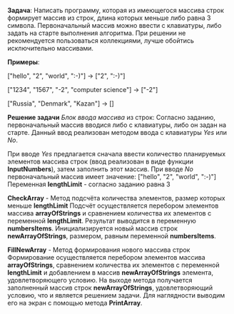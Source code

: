 **Задача**: Написать программу, которая из имеющегося массива строк формирует массив из строк, длина которых меньше либо равна 3 символа. Первоначальный массив можно ввести с клавиатуры, либо задать на старте выполнения алгоритма. При решении не рекомендуется пользоваться коллекциями, лучше обойтись исключительно массивами.

**Примеры**:

["hello", "2", "world", ":-)"] -> ["2", ":-)"]

["1234", "1567", "-2", "computer science"] -> ["-2"]

["Russia", "Denmark", "Kazan"] -> []

**Решение задачи**
_Блок ввода массива_  из строк:
Согласно заданию, первоначальный массив вводися либо с клавиатуры, либо он задан на старте. Данный ввод реализован методом ввода с клавиатуры _Yes_ или _No_.

При вводе _Yes_ предлагается сначала ввести количество планируемых элементов массива строк (ввод реализован в виде функции **InputNumbers**), затем заполнить этот массив.
При вводе _No_ первоначальный массив имеет значение: ["hello", "2", "world", ":-)"]
Переменная **lengthLimit** - согласно заданию равна 3

**CheckArray** - Метод подсчёта количества элементов, размер которых меньше **lengthLimit**
Подсчёт осуществляется перебором элементов массива **arrayOfStrings** и сравнением количества их элементов с переменной **lengthLimit**.
Результат выводится в переменную **numbersItems**.
Инициализируется новый массив строк **newArrayOfStrings**, размером, равным переменной **numbersItems**.

**FillNewArray** - Метод формирования нового массива строк
Формирование осуществляется перебором элементов массива **arrayOfStrings**, сравнением количества их элементов с переменной **lengthLimit** и добавлением в массив **newArrayOfStrings** элемента, удовлетворяющего условию.
На выходе метода получается заполненный массив строк **newArrayOfStrings**, удовлетворяющий условию, что и является решением задачи.
Для наглядности выводим его на экран с помощью метода **PrintArray**.